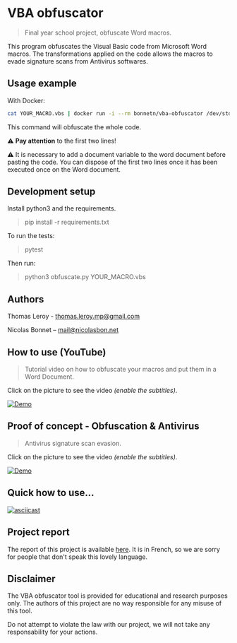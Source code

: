 # VBA obfuscator
> Final year school project, obfuscate Word macros.

This program obfuscates the Visual Basic code from Microsoft Word macros. 
The transformations applied on the code allows the macros to evade signature scans from Antivirus softwares.

## Usage example

With Docker:

```sh 
cat YOUR_MACRO.vbs | docker run -i --rm bonnetn/vba-obfuscator /dev/stdin
```

This command will obfuscate the whole code. 

:warning: **Pay attention** to the first two lines! 

:warning: It is necessary to add a document variable to the word document before pasting the code.
You can dispose of the first two lines once it has been executed once on the Word document.

## Development setup

Install python3 and the requirements.

> pip install -r requirements.txt

To run the tests:
> pytest

Then run:
> python3 obfuscate.py YOUR_MACRO.vbs
## Authors

Thomas Leroy - thomas.leroy.mp@gmail.com

Nicolas Bonnet – mail@nicolasbon.net

## How to use (YouTube)
> Tutorial video on how to obfuscate your macros and put them in a Word Document.

Click on the picture to see the video *(enable the subtitles)*.

[![Demo](https://img.youtube.com/vi/L0DlPOLx2k0/0.jpg)](https://www.youtube.com/watch?v=L0DlPOLx2k0)

## Proof of concept - Obfuscation & Antivirus

> Antivirus signature scan evasion.

Click on the picture to see the video *(enable the subtitles)*.

[![Demo](https://img.youtube.com/vi/6Yk0ka5v74I/0.jpg)](https://www.youtube.com/watch?v=6Yk0ka5v74I)

## Quick how to use...

[![asciicast](https://asciinema.org/a/5Ptyf5oNGT7xtkZZvnqNDHMml.svg)](https://asciinema.org/a/5Ptyf5oNGT7xtkZZvnqNDHMml)

## Project report

The report of this project is available [here](https://lthomasmp.github.io/sources/2019-02-10/Report.pdf).
It is in French, so we are sorry for people that don't speak this lovely language.

## Disclaimer
The VBA obfuscator tool is provided for educational and research purposes only. 
The authors of this project are no way responsible for any misuse of this tool.

Do not attempt to violate the law with our project, we will not take any responsability for your actions.
